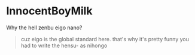# InnocentBoyMilk
Why the hell zenbu eigo nano?
> cuz eigo is the global standard here. that's why it's pretty funny you had to write the hensu- as nihongo
